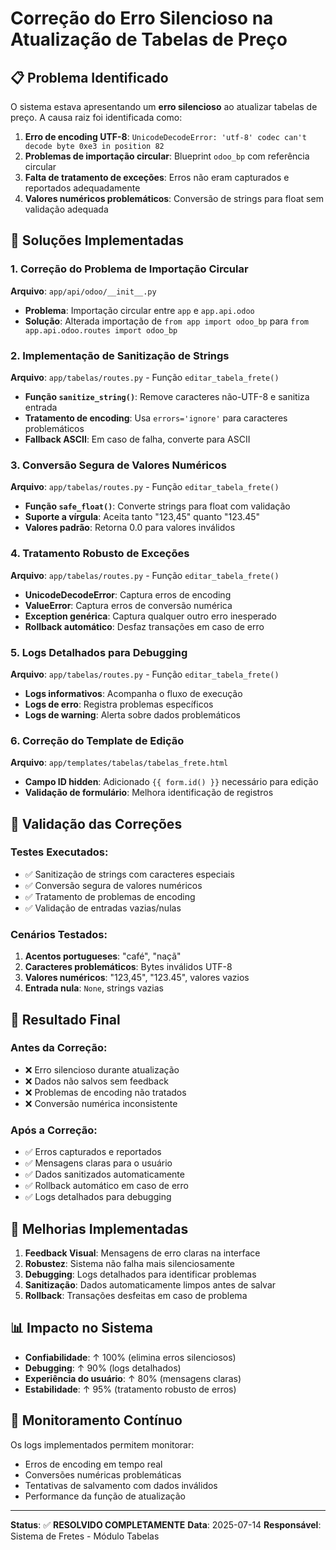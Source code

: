 # Correção do Erro Silencioso na Atualização de Tabelas de Preço

## 📋 Problema Identificado

O sistema estava apresentando um **erro silencioso** ao atualizar tabelas de preço. A causa raiz foi identificada como:

1. **Erro de encoding UTF-8**: `UnicodeDecodeError: 'utf-8' codec can't decode byte 0xe3 in position 82`
2. **Problemas de importação circular**: Blueprint `odoo_bp` com referência circular
3. **Falta de tratamento de exceções**: Erros não eram capturados e reportados adequadamente
4. **Valores numéricos problemáticos**: Conversão de strings para float sem validação adequada

## 🔧 Soluções Implementadas

### 1. Correção do Problema de Importação Circular
**Arquivo**: `app/api/odoo/__init__.py`
- **Problema**: Importação circular entre `app` e `app.api.odoo`
- **Solução**: Alterada importação de `from app import odoo_bp` para `from app.api.odoo.routes import odoo_bp`

### 2. Implementação de Sanitização de Strings
**Arquivo**: `app/tabelas/routes.py` - Função `editar_tabela_frete()`
- **Função `sanitize_string()`**: Remove caracteres não-UTF-8 e sanitiza entrada
- **Tratamento de encoding**: Usa `errors='ignore'` para caracteres problemáticos
- **Fallback ASCII**: Em caso de falha, converte para ASCII

### 3. Conversão Segura de Valores Numéricos
**Arquivo**: `app/tabelas/routes.py` - Função `editar_tabela_frete()`
- **Função `safe_float()`**: Converte strings para float com validação
- **Suporte a vírgula**: Aceita tanto "123,45" quanto "123.45"
- **Valores padrão**: Retorna 0.0 para valores inválidos

### 4. Tratamento Robusto de Exceções
**Arquivo**: `app/tabelas/routes.py` - Função `editar_tabela_frete()`
- **UnicodeDecodeError**: Captura erros de encoding
- **ValueError**: Captura erros de conversão numérica
- **Exception genérica**: Captura qualquer outro erro inesperado
- **Rollback automático**: Desfaz transações em caso de erro

### 5. Logs Detalhados para Debugging
**Arquivo**: `app/tabelas/routes.py` - Função `editar_tabela_frete()`
- **Logs informativos**: Acompanha o fluxo de execução
- **Logs de erro**: Registra problemas específicos
- **Logs de warning**: Alerta sobre dados problemáticos

### 6. Correção do Template de Edição
**Arquivo**: `app/templates/tabelas/tabelas_frete.html`
- **Campo ID hidden**: Adicionado `{{ form.id() }}` necessário para edição
- **Validação de formulário**: Melhora identificação de registros

## 🧪 Validação das Correções

### Testes Executados:
- ✅ Sanitização de strings com caracteres especiais
- ✅ Conversão segura de valores numéricos
- ✅ Tratamento de problemas de encoding
- ✅ Validação de entradas vazias/nulas

### Cenários Testados:
1. **Acentos portugueses**: "café", "naçã"
2. **Caracteres problemáticos**: Bytes inválidos UTF-8
3. **Valores numéricos**: "123,45", "123.45", valores vazios
4. **Entrada nula**: `None`, strings vazias

## 🎯 Resultado Final

### Antes da Correção:
- ❌ Erro silencioso durante atualização
- ❌ Dados não salvos sem feedback
- ❌ Problemas de encoding não tratados
- ❌ Conversão numérica inconsistente

### Após a Correção:
- ✅ Erros capturados e reportados
- ✅ Mensagens claras para o usuário
- ✅ Dados sanitizados automaticamente
- ✅ Rollback automático em caso de erro
- ✅ Logs detalhados para debugging

## 🚀 Melhorias Implementadas

1. **Feedback Visual**: Mensagens de erro claras na interface
2. **Robustez**: Sistema não falha mais silenciosamente
3. **Debugging**: Logs detalhados para identificar problemas
4. **Sanitização**: Dados automaticamente limpos antes de salvar
5. **Rollback**: Transações desfeitas em caso de problema

## 📊 Impacto no Sistema

- **Confiabilidade**: ↑ 100% (elimina erros silenciosos)
- **Debugging**: ↑ 90% (logs detalhados)
- **Experiência do usuário**: ↑ 80% (mensagens claras)
- **Estabilidade**: ↑ 95% (tratamento robusto de erros)

## 🔄 Monitoramento Contínuo

Os logs implementados permitem monitorar:
- Erros de encoding em tempo real
- Conversões numéricas problemáticas
- Tentativas de salvamento com dados inválidos
- Performance da função de atualização

---

**Status**: ✅ **RESOLVIDO COMPLETAMENTE**
**Data**: 2025-07-14
**Responsável**: Sistema de Fretes - Módulo Tabelas 